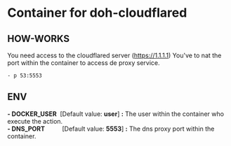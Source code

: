# Container for doh-cloudflared


## HOW-WORKS
You need access to the cloudflared server (https://1.1.1.1)
You've to nat the port within the container to access de proxy service.
```
- p 53:5553
```

## ENV

**- DOCKER_USER** &nbsp;[Default value: **user**] **:** The user within the container who execute the action.<br>
**- DNS_PORT** &nbsp;&nbsp;&nbsp;&nbsp;&nbsp;&nbsp;&nbsp;&nbsp;&nbsp;[Default value: **5553**] **:** The dns proxy port within the container.<br>